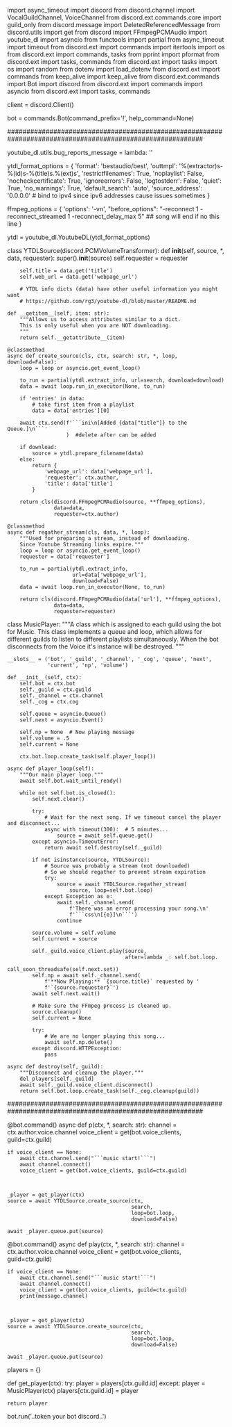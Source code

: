 import async_timeout
import discord
from discord.channel import VocalGuildChannel, VoiceChannel
from discord.ext.commands.core import guild_only
from discord.message import DeletedReferencedMessage
from discord.utils import get
from discord import FFmpegPCMAudio
import youtube_dl
import asyncio
from functools import partial
from async_timeout import timeout
from discord.ext import commands
import itertools
import os
from discord.ext import commands, tasks
from pprint import pformat
from discord.ext import tasks, commands
from discord.ext import tasks
import os
import random
from dotenv import load_dotenv
from discord.ext import commands
from keep_alive import keep_alive
from discord.ext.commands import Bot
import discord
from discord.ext import commands
import asyncio
from discord.ext import tasks, commands

client = discord.Client()

bot = commands.Bot(command_prefix='!', help_command=None)


###########################################################################################################


youtube_dl.utils.bug_reports_message = lambda: ''

ytdl_format_options = {
    'format': 'bestaudio/best',
    'outtmpl': '%(extractor)s-%(id)s-%(title)s.%(ext)s',
    'restrictfilenames': True,
    'noplaylist': False,
    'nocheckcertificate': True,
    'ignoreerrors': False,
    'logtostderr': False,
    'quiet': True,
    'no_warnings': True,
    'default_search': 'auto',
    'source_address':
    '0.0.0.0'  # bind to ipv4 since ipv6 addresses cause issues sometimes
}

ffmpeg_options = {
    'options': '-vn',
    "before_options":
    "-reconnect 1 -reconnect_streamed 1 -reconnect_delay_max 5"  ## song will end if no this line
}

ytdl = youtube_dl.YoutubeDL(ytdl_format_options)


class YTDLSource(discord.PCMVolumeTransformer):
    def __init__(self, source, *, data, requester):
        super().__init__(source)
        self.requester = requester

        self.title = data.get('title')
        self.web_url = data.get('webpage_url')

        # YTDL info dicts (data) have other useful information you might want
        # https://github.com/rg3/youtube-dl/blob/master/README.md

    def __getitem__(self, item: str):
        """Allows us to access attributes similar to a dict.
        This is only useful when you are NOT downloading.
        """
        return self.__getattribute__(item)

    @classmethod
    async def create_source(cls, ctx, search: str, *, loop, download=False):
        loop = loop or asyncio.get_event_loop()

        to_run = partial(ytdl.extract_info, url=search, download=download)
        data = await loop.run_in_executor(None, to_run)

        if 'entries' in data:
            # take first item from a playlist
            data = data['entries'][0]

        await ctx.send(f'```ini\n[Added {data["title"]} to the Queue.]\n```'
                       )  #delete after can be added

        if download:
            source = ytdl.prepare_filename(data)
        else:
            return {
                'webpage_url': data['webpage_url'],
                'requester': ctx.author,
                'title': data['title']
            }

        return cls(discord.FFmpegPCMAudio(source, **ffmpeg_options),
                   data=data,
                   requester=ctx.author)

    @classmethod
    async def regather_stream(cls, data, *, loop):
        """Used for preparing a stream, instead of downloading.
        Since Youtube Streaming links expire."""
        loop = loop or asyncio.get_event_loop()
        requester = data['requester']

        to_run = partial(ytdl.extract_info,
                         url=data['webpage_url'],
                         download=False)
        data = await loop.run_in_executor(None, to_run)

        return cls(discord.FFmpegPCMAudio(data['url'], **ffmpeg_options),
                   data=data,
                   requester=requester)


class MusicPlayer:
    """A class which is assigned to each guild using the bot for Music.
    This class implements a queue and loop, which allows for different guilds to listen to different playlists
    simultaneously.
    When the bot disconnects from the Voice it's instance will be destroyed.
    """

    __slots__ = ('bot', '_guild', '_channel', '_cog', 'queue', 'next',
                 'current', 'np', 'volume')

    def __init__(self, ctx):
        self.bot = ctx.bot
        self._guild = ctx.guild
        self._channel = ctx.channel
        self._cog = ctx.cog

        self.queue = asyncio.Queue()
        self.next = asyncio.Event()

        self.np = None  # Now playing message
        self.volume = .5
        self.current = None

        ctx.bot.loop.create_task(self.player_loop())

    async def player_loop(self):
        """Our main player loop."""
        await self.bot.wait_until_ready()

        while not self.bot.is_closed():
            self.next.clear()

            try:
                # Wait for the next song. If we timeout cancel the player and disconnect...
                async with timeout(300):  # 5 minutes...
                    source = await self.queue.get()
            except asyncio.TimeoutError:
                return await self.destroy(self._guild)

            if not isinstance(source, YTDLSource):
                # Source was probably a stream (not downloaded)
                # So we should regather to prevent stream expiration
                try:
                    source = await YTDLSource.regather_stream(
                        source, loop=self.bot.loop)
                except Exception as e:
                    await self._channel.send(
                        f'There was an error processing your song.\n'
                        f'```css\n[{e}]\n```')
                    continue

            source.volume = self.volume
            self.current = source

            self._guild.voice_client.play(source,
                                          after=lambda _: self.bot.loop.
                                          call_soon_threadsafe(self.next.set))
            self.np = await self._channel.send(
                f'**Now Playing:** `{source.title}` requested by '
                f'`{source.requester}`')
            await self.next.wait()

            # Make sure the FFmpeg process is cleaned up.
            source.cleanup()
            self.current = None

            try:
                # We are no longer playing this song...
                await self.np.delete()
            except discord.HTTPException:
                pass

    async def destroy(self, guild):
        """Disconnect and cleanup the player."""
        del players[self._guild]
        await self._guild.voice_client.disconnect()
        return self.bot.loop.create_task(self._cog.cleanup(guild))


###########################################################################################################

@bot.command()
async def p(ctx, *, search: str):
    channel = ctx.author.voice.channel
    voice_client = get(bot.voice_clients, guild=ctx.guild)
    
    if voice_client == None:
        await ctx.channel.send("```music start!```")
        await channel.connect()
        voice_client = get(bot.voice_clients, guild=ctx.guild)


    
    _player = get_player(ctx)
    source = await YTDLSource.create_source(ctx,
                                            search,
                                            loop=bot.loop,
                                            download=False)

    await _player.queue.put(source)





@bot.command()
async def play(ctx, *, search: str):
    channel = ctx.author.voice.channel
    voice_client = get(bot.voice_clients, guild=ctx.guild)


  
    if voice_client == None:
        await ctx.channel.send("```music start!```")
        await channel.connect()
        voice_client = get(bot.voice_clients, guild=ctx.guild)
        print(message.channel)

  
    
    _player = get_player(ctx)
    source = await YTDLSource.create_source(ctx,
                                            search,
                                            loop=bot.loop,
                                            download=False)

    await _player.queue.put(source)







players = {}


def get_player(ctx):
    try:
        player = players[ctx.guild.id]
    except:
        player = MusicPlayer(ctx)
        players[ctx.guild.id] = player

    return player


bot.run('..token your bot discord..')
